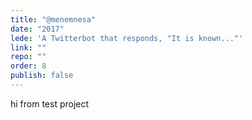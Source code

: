 ```yaml
---
title: "@menemnesa"
date: "2017"
lede: 'A Twitterbot that responds, "It is known..."'
link: ""
repo: ""
order: 8
publish: false
---
```


hi from test project
